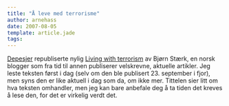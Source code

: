 ```yaml
---
title: "Å leve med terrorisme"
author: arnehass
date: 2007-08-05
template: article.jade
tags: 
---
```


<p><a href="http://depesjer.no/nyheter/meninger/politikk/living_with_terrorism">Depesjer</a> republiserte nylig <a href="http://blog.bearstrong.net/articles/2006/09/23/living-with-terrorism">Living with terrorism</a> av Bjørn Stærk, en norsk blogger som fra tid til annen publiserer velskrevne, aktuelle artikler. Jeg leste teksten først i dag (selv om den ble publisert 23. september i fjor), men syns den er like aktuell i dag som da, om ikke mer. Tittelen sier litt om hva teksten omhandler, men jeg kan bare anbefale deg å ta tiden det kreves å lese den, for det er virkelig verdt det.</p>

